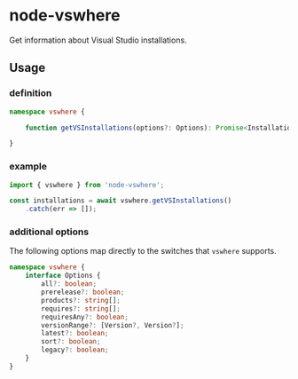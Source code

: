 # node-vswhere

Get information about Visual Studio installations.

## Usage

### definition
```ts
namespace vswhere {

    function getVSInstallations(options?: Options): Promise<Installation[]>;

}
```

### example
```ts
import { vswhere } from 'node-vswhere';

const installations = await vswhere.getVSInstallations()
    .catch(err => []);
```

### additional options

The following options map directly to the switches that `vswhere` supports. 

```ts
namespace vswhere {
    interface Options {
        all?: boolean;
        prerelease?: boolean;
        products?: string[];
        requires?: string[];
        requiresAny?: boolean;
        versionRange?: [Version?, Version?];
        latest?: boolean;
        sort?: boolean;
        legacy?: boolean;
    }
}
```

